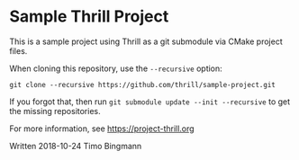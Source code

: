 # Sample Thrill Project

This is a sample project using Thrill as a git submodule via CMake project files.

When cloning this repository, use the `--recursive` option:

```
git clone --recursive https://github.com/thrill/sample-project.git
```

If you forgot that, then run `git submodule update --init --recursive` to get the missing repositories.

For more information, see https://project-thrill.org

Written 2018-10-24 Timo Bingmann
